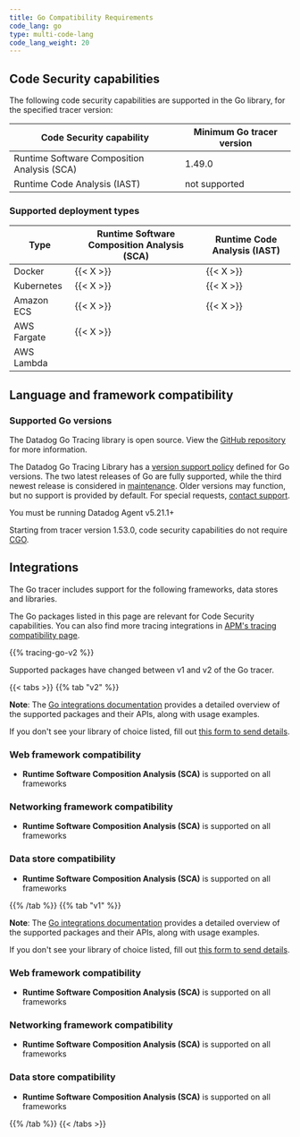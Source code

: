 ```yaml
---
title: Go Compatibility Requirements
code_lang: go
type: multi-code-lang
code_lang_weight: 20
---
```


## Code Security capabilities

The following code security capabilities are supported in the Go library, for the specified tracer version:

| Code Security capability                    | Minimum Go tracer version   |
| ------------------------------------------- | ----------------------------|
| Runtime Software Composition Analysis (SCA) | 1.49.0                      |
| Runtime Code Analysis (IAST)                | not supported               |

### Supported deployment types
| Type              | Runtime Software Composition Analysis (SCA) | Runtime Code Analysis (IAST)        |
|------------------ | ------------------------------------------- | ----------------------------------- |
| Docker            | {{< X >}}                                   | {{< X >}}                           |
| Kubernetes        | {{< X >}}                                   | {{< X >}}                           |
| Amazon ECS        | {{< X >}}                                   | {{< X >}}                           |
| AWS Fargate       | {{< X >}}                                   |                                     |
| AWS Lambda        |                                             |                                     |

## Language and framework compatibility

### Supported Go versions

The Datadog Go Tracing library is open source. View the [GitHub repository][2] for more information.

The Datadog Go Tracing Library has a [version support policy][3] defined for Go versions. The two latest releases of Go are fully supported, while the third newest release is considered in [maintenance][4]. Older versions may function, but no support is provided by default. For special requests, [contact support][5].

You must be running Datadog Agent v5.21.1+

Starting from tracer version 1.53.0, code security capabilities do not require [CGO][15].

## Integrations

The Go tracer includes support for the following frameworks, data stores and libraries.

The Go packages listed in this page are relevant for Code Security capabilities. You can also find more tracing integrations in [APM's tracing compatibility page][16].

{{% tracing-go-v2 %}}

Supported packages have changed between v1 and v2 of the Go tracer.

{{< tabs >}}
{{% tab "v2" %}}

**Note**: The [Go integrations documentation][19] provides a detailed overview of the supported packages and their APIs, along with usage examples.

<div class="alert alert-info">If you don't see your library of choice listed, fill out <a href="https://forms.gle/gHrxGQMEnAobukfn7">this form to send details</a>.</div>

### Web framework compatibility

- **Runtime Software Composition Analysis (SCA)** is supported on all frameworks

### Networking framework compatibility

- **Runtime Software Composition Analysis (SCA)** is supported on all frameworks

### Data store compatibility

- **Runtime Software Composition Analysis (SCA)** is supported on all frameworks

[17]: https://pkg.go.dev/github.com/graphql-go/graphql
[18]: https://pkg.go.dev/github.com/99designs/gqlgen/graphql
[19]: https://pkg.go.dev/github.com/DataDog/dd-trace-go/v2/contrib/
[20]: https://pkg.go.dev/github.com/DataDog/dd-trace-go/contrib/gin-gonic/gin/v2
[21]: https://pkg.go.dev/github.com/DataDog/dd-trace-go/contrib/gorilla/mux/v2
[22]: https://pkg.go.dev/github.com/DataDog/dd-trace-go/contrib/labstack/echo.v4/v2
[23]: https://pkg.go.dev/github.com/DataDog/dd-trace-go/contrib/labstack/echo/v2
[24]: https://pkg.go.dev/github.com/DataDog/dd-trace-go/contrib/google.golang.org/grpc/v2
[25]: https://pkg.go.dev/github.com/DataDog/dd-trace-go/contrib/go-chi/chi/v2
[26]: https://pkg.go.dev/github.com/DataDog/dd-trace-go/contrib/net/http/v2
[27]: https://pkg.go.dev/github.com/DataDog/dd-trace-go/contrib/database/sql/v2

{{% /tab %}}
{{% tab "v1" %}}

**Note**: The [Go integrations documentation][6] provides a detailed overview of the supported packages and their APIs, along with usage examples.

<div class="alert alert-info">If you don't see your library of choice listed, fill out <a href="https://forms.gle/gHrxGQMEnAobukfn7">this form to send details</a>.</div>

### Web framework compatibility

- **Runtime Software Composition Analysis (SCA)** is supported on all frameworks

### Networking framework compatibility

- **Runtime Software Composition Analysis (SCA)** is supported on all frameworks

### Data store compatibility

- **Runtime Software Composition Analysis (SCA)** is supported on all frameworks

[6]: https://pkg.go.dev/gopkg.in/DataDog/dd-trace-go.v1/contrib
[7]: https://pkg.go.dev/gopkg.in/DataDog/dd-trace-go.v1/contrib/gin-gonic/gin
[8]: https://pkg.go.dev/gopkg.in/DataDog/dd-trace-go.v1/contrib/gorilla/mux
[9]: https://pkg.go.dev/gopkg.in/DataDog/dd-trace-go.v1/contrib/labstack/echo.v4
[10]: https://pkg.go.dev/gopkg.in/DataDog/dd-trace-go.v1/contrib/labstack/echo
[11]: https://pkg.go.dev/gopkg.in/DataDog/dd-trace-go.v1/contrib/google.golang.org/grpc
[12]: https://pkg.go.dev/gopkg.in/DataDog/dd-trace-go.v1/contrib/go-chi/chi
[13]: https://pkg.go.dev/gopkg.in/DataDog/dd-trace-go.v1/contrib/net/http
[14]: https://pkg.go.dev/gopkg.in/DataDog/dd-trace-go.v1/contrib/database/sql
[17]: https://pkg.go.dev/github.com/graphql-go/graphql
[18]: https://pkg.go.dev/github.com/99designs/gqlgen/graphql

{{% /tab %}}
{{< /tabs >}}

[1]: /agent/remote_config/#enabling-remote-configuration
[2]: https://github.com/DataDog/dd-trace-go
[3]: https://github.com/DataDog/dd-trace-go#support-policy
[4]: https://github.com/DataDog/dd-trace-go#support-maintenance
[5]: https://www.datadoghq.com/support/
[15]: https://github.com/golang/go/wiki/cgo
[16]: /tracing/compatibility_requirements/go
[17]: /tracing/trace_collection/custom_instrumentation/go/migration
